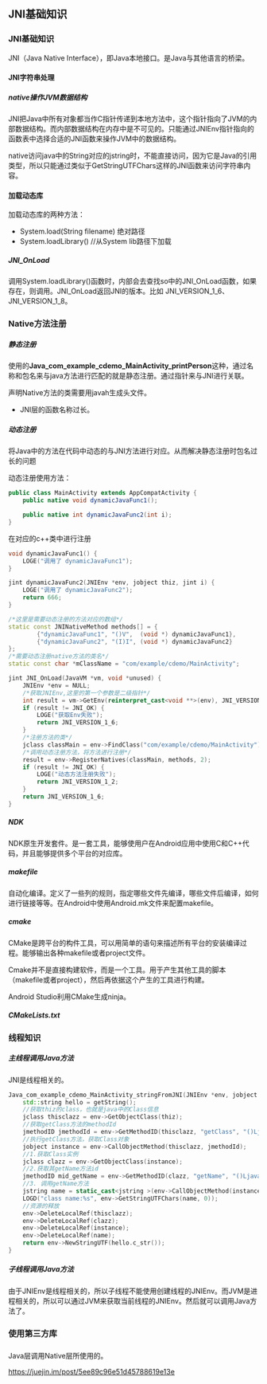 ## JNI基础知识

### JNI基础知识

JNI（Java Native Interface），即Java本地接口。是Java与其他语言的桥梁。

#### JNI字符串处理

##### native操作JVM数据结构

JNI把Java中所有对象都当作C指针传递到本地方法中，这个指针指向了JVM的内部数据结构。而内部数据结构在内存中是不可见的。只能通过JNIEnv指针指向的函数表中选择合适的JNI函数来操作JVM中的数据结构。

native访问java中的String对应的jstring时，不能直接访问，因为它是Java的引用类型，所以只能通过类似于GetStringUTFChars这样的JNI函数来访问字符串内容。

#### 加载动态库

加载动态库的两种方法：

* System.load(String filename)      绝对路径
* System.loadLibrary()  //从System lib路径下加载

##### JNI_OnLoad

调用System.loadLibrary()函数时，内部会去查找so中的JNI_OnLoad函数，如果存在，则调用。JNI_OnLoad返回JNI的版本。比如 JNI_VERSION_1_6、JNI_VERSION_1_8。

### Native方法注册

##### 静态注册

使用的**Java_com_example_cdemo_MainActivity_printPerson**这种，通过名称和包名来与java方法进行匹配的就是静态注册。通过指针来与JNI进行关联。

声明Native方法的类需要用javah生成头文件。

* JNI层的函数名称过长。

##### 动态注册

将Java中的方法在代码中动态的与JNI方法进行对应。从而解决静态注册时包名过长的问题

动态注册使用方法：

```java
public class MainActivity extends AppCompatActivity {
    public native void dynamicJavaFunc1();

    public native int dynamicJavaFunc2(int i);
}

```

在对应的c++类中进行注册

```c++
void dynamicJavaFunc1() {
    LOGE("调用了 dynamicJavaFunc1");
}

jint dynamicJavaFunc2(JNIEnv *env, jobject thiz, jint i) {
    LOGE("调用了 dynamicJavaFunc2");
    return 666;
}

/*这里是需要动态注册的方法对应的数组*/
static const JNINativeMethod methods[] = {
        {"dynamicJavaFunc1", "()V",  (void *) dynamicJavaFunc1},
        {"dynamicJavaFunc2", "(I)I", (void *) dynamicJavaFunc2}
};
/*需要动态注册native方法的类名*/
static const char *mClassName = "com/example/cdemo/MainActivity";

jint JNI_OnLoad(JavaVM *vm, void *unused) {
    JNIEnv *env = NULL;
    /*获取JNIEnv,这里的第一个参数是二级指针*/
    int result = vm->GetEnv(reinterpret_cast<void **>(env), JNI_VERSION_1_6);
    if (result != JNI_OK) {
        LOGE("获取Env失败");
        return JNI_VERSION_1_6;
    }
    /*注册方法的类*/
    jclass classMain = env->FindClass("com/example/cdemo/MainActivity");
    /*调用动态注册方法，将方法进行注册*/
    result = env->RegisterNatives(classMain, methods, 2);
    if (result != JNI_OK) {
        LOGE("动态方法注册失败");
        return JNI_VERSION_1_2;
    }
    return JNI_VERSION_1_6;
}
```

##### NDK

NDK原生开发套件。是一套工具，能够使用户在Android应用中使用C和C++代码，并且能够提供多个平台的对应库。

##### makefile

自动化编译。定义了一些列的规则，指定哪些文件先编译，哪些文件后编译，如何进行链接等等。在Android中使用Android.mk文件来配置makefile。

##### cmake

CMake是跨平台的构件工具，可以用简单的语句来描述所有平台的安装编译过程。能够输出各种makefile或者project文件。

Cmake并不是直接构建软件，而是一个工具。用于产生其他工具的脚本（makefile或者project），然后再依据这个产生的工具进行构建。

Android Studio利用CMake生成ninja。

##### CMakeLists.txt

### 线程知识

##### 主线程调用Java方法

JNI是线程相关的。

```c++
Java_com_example_cdemo_MainActivity_stringFromJNI(JNIEnv *env, jobject thiz) {
    std::string hello = getString();
    //获取thiz的class，也就是java中的Class信息
    jclass thisclazz = env->GetObjectClass(thiz);
    //获取getClass方法的methodId
    jmethodID jmethodId = env->GetMethodID(thisclazz, "getClass", "()Ljava/lang/Class;");
    //执行getClass方法，获取Class对象
    jobject instance = env->CallObjectMethod(thisclazz, jmethodId);
    //1.获取Class实例
    jclass clazz = env->GetObjectClass(instance);
    //2.获取其getName方法id
    jmethodID mid_getName = env->GetMethodID(clazz, "getName", "()Ljava/lang/String;");
    //3. 调用getName方法
    jstring name = static_cast<jstring >(env->CallObjectMethod(instance, mid_getName));
    LOGD("class name:%s", env->GetStringUTFChars(name, 0));
    //资源的释放
    env->DeleteLocalRef(thisclazz);
    env->DeleteLocalRef(clazz);
    env->DeleteLocalRef(instance);
    env->DeleteLocalRef(name);
    return env->NewStringUTF(hello.c_str());
}
```

##### 子线程调用Java方法

由于JNIEnv是线程相关的，所以子线程不能使用创建线程的JNIEnv。而JVM是进程相关的，所以可以通过JVM来获取当前线程的JNIEnv。然后就可以调用Java方法了。



### 使用第三方库

##### 

Java层调用Native层所使用的。

https://juejin.im/post/5ee89c96e51d45788619e13e